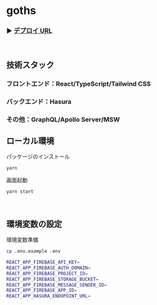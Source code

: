 # goths

### ▶ <a href="https://goths.vercel.app/" target="_blank" rel="noopener noreferrer">デプロイ URL</a>

</br>

## 技術スタック
### フロントエンド：React/TypeScript/Tailwind CSS
### バックエンド：Hasura 
### その他：GraphQL/Apollo Server/MSW



## ローカル環境

パッケージのインストール

```
yarn
```

画面起動

```bash
yarn start
```

</br>

## 環境変数の設定

環境変数準備

```bash
cp .env.example .env
```

```bash
REACT_APP_FIREBASE_API_KEY=
REACT_APP_FIREBASE_AUTH_DOMAIN=
REACT_APP_FIREBASE_PROJECT_ID=
REACT_APP_FIREBASE_STORAGE_BUCKET=
REACT_APP_FIREBASE_MESSAGE_SENDER_ID=
REACT_APP_FIREBASE_APP_ID=
REACT_APP_HASURA_ENDOPOINT_URL=
```
